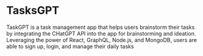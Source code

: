 # TasksGPT

TaskGPT is a task management app that helps users brainstorm their tasks by integrating the CHatGPT API into the app for brainstorming and ideation. Leveraging the power of React, GraphQL, Node.js, and MongoDB, users are able to sign up, login, and manage their daily tasks

